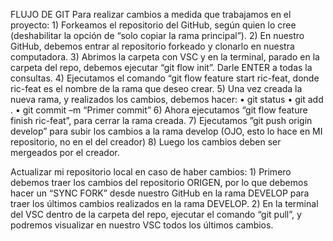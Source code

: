 FLUJO DE GIT
Para realizar cambios a medida que trabajamos en el proyecto:
    1) Forkeamos el repositorio del GitHub, según quien lo cree (deshabilitar la opción de “solo copiar la rama principal”).
    2) En nuestro GitHub, debemos entrar al repositorio forkeado y clonarlo en nuestra computadora.
    3) Abrimos la carpeta con VSC y en la terminal, parado en la carpeta del repo, debemos ejecutar “git flow init”. Darle ENTER a todas la consultas.
    4) Ejecutamos el comando “git flow feature start ric-feat, donde ric-feat es el nombre de la rama que deseo crear.
    5) Una vez creada la nueva rama, y realizados los cambios, debemos hacer: 
    • git status
    • git add .
    • git commit –m “Primer commit”
    6) Ahora ejecutamos “git flow feature finish ric-feat”, para cerrar la rama creada.
    7) Ejecutamos ”git push origin develop” para subir los cambios a la rama develop (OJO, esto lo hace en MI repositorio, no en el del creador)
    8) Luego los cambios deben ser mergeados por el creador.

Actualizar mi repositorio local en caso de haber cambios:
    1) Primero debemos traer los cambios del repositorio ORIGEN, por lo que debemos hacer un “SYNC FORK” desde nuestro GitHub en la rama DEVELOP para traer los últimos cambios realizados en la rama DEVELOP.
    2) En la terminal del VSC dentro de la carpeta del repo, ejecutar el comando “git pull”, y podremos visualizar en nuestro VSC todos los últimos cambios.